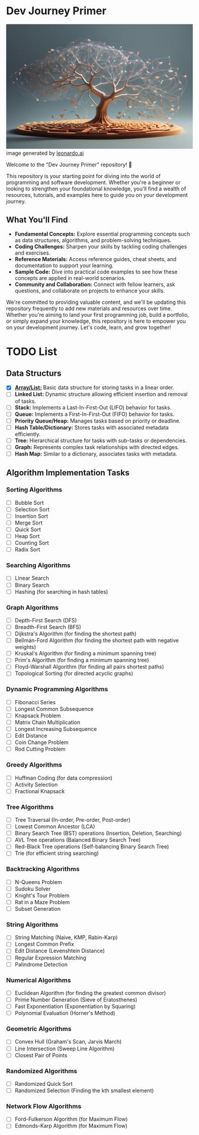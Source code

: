 # Dev Journey Primer

![Dev Journey Primer](cover.jpg)
image generated by  [leonardo.ai](https://leonardo.ai/)

Welcome to the "Dev Journey Primer" repository! 🚀

This repository is your starting point for diving into the world of programming and software development. Whether you're a beginner or looking to strengthen your foundational knowledge, you'll find a wealth of resources, tutorials, and examples here to guide you on your development journey.

## What You'll Find

- **Fundamental Concepts:** Explore essential programming concepts such as data structures, algorithms, and problem-solving techniques.
- **Coding Challenges:** Sharpen your skills by tackling coding challenges and exercises.
- **Reference Materials:** Access reference guides, cheat sheets, and documentation to support your learning.
- **Sample Code:** Dive into practical code examples to see how these concepts are applied in real-world scenarios.
- **Community and Collaboration:** Connect with fellow learners, ask questions, and collaborate on projects to enhance your skills.

We're committed to providing valuable content, and we'll be updating this repository frequently to add new materials and resources over time. Whether you're aiming to land your first programming job, build a portfolio, or simply expand your knowledge, this repository is here to empower you on your development journey. Let's code, learn, and grow together!


# TODO List

## Data Structurs

- [X] [**Array/List:**](data_structures\array\01_dynamic_int_array\README.md) Basic data structure for storing tasks in a linear order.
- [ ] **Linked List:** Dynamic structure allowing efficient insertion and removal of tasks.
- [ ] **Stack:** Implements a Last-In-First-Out (LIFO) behavior for tasks.
- [ ] **Queue:** Implements a First-In-First-Out (FIFO) behavior for tasks.
- [ ] **Priority Queue/Heap:** Manages tasks based on priority or deadline.
- [ ] **Hash Table/Dictionary:** Stores tasks with associated metadata efficiently.
- [ ] **Tree:** Hierarchical structure for tasks with sub-tasks or dependencies.
- [ ] **Graph:** Represents complex task relationships with directed edges.
- [ ] **Hash Map:** Similar to a dictionary, associates tasks with metadata.

## Algorithm Implementation Tasks

### Sorting Algorithms
- [ ] Bubble Sort
- [ ] Selection Sort
- [ ] Insertion Sort
- [ ] Merge Sort
- [ ] Quick Sort
- [ ] Heap Sort
- [ ] Counting Sort
- [ ] Radix Sort

### Searching Algorithms
- [ ] Linear Search
- [ ] Binary Search
- [ ] Hashing (for searching in hash tables)

### Graph Algorithms
- [ ] Depth-First Search (DFS)
- [ ] Breadth-First Search (BFS)
- [ ] Dijkstra's Algorithm (for finding the shortest path)
- [ ] Bellman-Ford Algorithm (for finding the shortest path with negative weights)
- [ ] Kruskal's Algorithm (for finding a minimum spanning tree)
- [ ] Prim's Algorithm (for finding a minimum spanning tree)
- [ ] Floyd-Warshall Algorithm (for finding all pairs shortest paths)
- [ ] Topological Sorting (for directed acyclic graphs)

### Dynamic Programming Algorithms
- [ ] Fibonacci Series
- [ ] Longest Common Subsequence
- [ ] Knapsack Problem
- [ ] Matrix Chain Multiplication
- [ ] Longest Increasing Subsequence
- [ ] Edit Distance
- [ ] Coin Change Problem
- [ ] Rod Cutting Problem

### Greedy Algorithms
- [ ] Huffman Coding (for data compression)
- [ ] Activity Selection
- [ ] Fractional Knapsack

### Tree Algorithms
- [ ] Tree Traversal (In-order, Pre-order, Post-order)
- [ ] Lowest Common Ancestor (LCA)
- [ ] Binary Search Tree (BST) operations (Insertion, Deletion, Searching)
- [ ] AVL Tree operations (Balanced Binary Search Tree)
- [ ] Red-Black Tree operations (Self-balancing Binary Search Tree)
- [ ] Trie (for efficient string searching)

### Backtracking Algorithms
- [ ] N-Queens Problem
- [ ] Sudoku Solver
- [ ] Knight's Tour Problem
- [ ] Rat in a Maze Problem
- [ ] Subset Generation

### String Algorithms
- [ ] String Matching (Naive, KMP, Rabin-Karp)
- [ ] Longest Common Prefix
- [ ] Edit Distance (Levenshtein Distance)
- [ ] Regular Expression Matching
- [ ] Palindrome Detection

### Numerical Algorithms
- [ ] Euclidean Algorithm (for finding the greatest common divisor)
- [ ] Prime Number Generation (Sieve of Eratosthenes)
- [ ] Fast Exponentiation (Exponentiation by Squaring)
- [ ] Polynomial Evaluation (Horner's Method)

### Geometric Algorithms
- [ ] Convex Hull (Graham's Scan, Jarvis March)
- [ ] Line Intersection (Sweep Line Algorithm)
- [ ] Closest Pair of Points

### Randomized Algorithms
- [ ] Randomized Quick Sort
- [ ] Randomized Selection (Finding the kth smallest element)

### Network Flow Algorithms
- [ ] Ford-Fulkerson Algorithm (for Maximum Flow)
- [ ] Edmonds-Karp Algorithm (for Maximum Flow)
